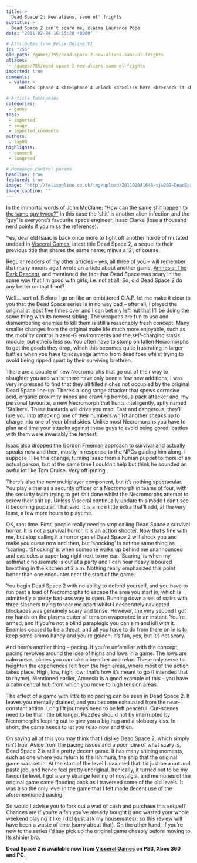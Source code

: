```yaml
---
title: >
  Dead Space 2: New aliens, same ol' frights
subtitle: >
  Dead Space 2 can’t scare me, claims Laurence Pope
date: "2011-02-04 16:55:20 +0000"

# Attributes from Felix Online V1
id: "755"
old_path: /games/755/dead-space-2-new-aliens-same-ol-frights
aliases:
 - /games/755/dead-space-2-new-aliens-same-ol-frights
imported: true
comments:
 - value: >
     unlock iphone 4 <br>iphone 4 unlock <br>click here <br>check it <br>how to unlock iphone 4 <br>click <br> <br>http://vietnambackpacking.com/f/member.php?19784-Nebritlyne <br>http://kinde.net/forum/memberlist.php?mode=viewprofile&amp;u=318 <br>http://tango.messageboard.nl/9794//member.php?6268-Nebritlyne <br>http://www.tlador.com/forums/./././././././././memberlist.php?mode=viewprofile&amp;u=12923 <br>http://www.cigarhustler.com/phpBB3/memberlist.php?mode=viewprofile&amp;u=740 <br> <br>Well since two days ago she has been getting a pop-up/scam thing popping up while she surf's the net and she is kinda blaming me on something i done to make this happen i told her time and time Again it's a scam to make u think u have virus on ur computer and and there trying to make u buy the virus software to remove It And she wondering how to stop this from happening/ to pop up. <br>_________________ <br><a href="http://themasterplan.net/forum/profile.php?mode=viewprofile&amp;u=4687">click here </a>,how to crochet a hat <br>crochet hat <br>crochet afghan patterns <br>free crochet hat pattern

# Article Taxonomies
categories:
 - games
tags:
 - imported
 - image
 - imported_comments
authors:
 - lap08
highlights:
 - comment
 - longread

# Homepage control params
headline: true
featured: true
image: "http://felixonline.co.uk/img/upload/201102041648-sjw209-DeadSpac.jpg"
image_caption: ""
---
```


In the immortal words of John McClane: [“How can the same shit happen to the same guy twice?”](http://www.imdb.com/title/tt0099423/quotes?qt0457572) In this case the ‘shit’ is another alien infection and the ‘guy’ is everyone’s favourite space engineer, Isaac Clarke (lose a thousand nerd points if you miss the reference).

Yes, dear old Isaac is back once more to fight off another horde of mutated undead in [Visceral Games’](http://www.visceralgames.com/home) latest title Dead Space 2, a sequel to their previous title that shares the same name; minus a ‘2’, of course.

Regular readers of [my other articles](http://www.felixonline.co.uk/?user=lap08) – yes, all three of you – will remember that many moons ago I wrote an article about another game, [Amnesia: The Dark Descent](http://www.felixonline.co.uk/?article=244), and mentioned the fact that Dead Space was scary in the same way that I’m good with girls, i.e. not at all. So, did Dead Space 2 do any better on that front?

Well... sort of. Before I go on like an embittered O.A.P. let me make it clear to you that the Dead Space series is in no way bad – after all, I played the original at least five times over and I can bet my left nut that I’ll be doing the same thing with its newest sibling. The weapons are fun to use and dismembering enemies to kill them is still a reasonably fresh concept. Many smaller changes from the original make life much more enjoyable, such as the mobility control in zero-G environments and the self-charging stasis module, but others less so. You often have to stomp on fallen Necromorphs to get the goods they drop, which this becomes quite frustrating in larger battles when you have to scavenge ammo from dead foes whilst trying to avoid being ripped apart by their surviving brethren.

There are a couple of new Necromorphs that go out of their way to slaughter you and whilst there have only been a few new additions, I was very impressed to find that they all filled niches not occupied by the original Dead Space line-up. There’s a long range attacker that spews corrosive acid, organic proximity mines and crawling bombs, a pack attacker and, my personal favourite, a new Necromorph that hunts intelligently, aptly named ‘Stalkers’. These bastards will drive you mad. Fast and dangerous, they’ll lure you into attacking one of their numbers whilst another sneaks up to charge into one of your blind sides. Unlike most Necromorphs you have to plan and time your attacks against these guys to avoid being gored; battles with them were invariably the tensest.

Isaac also dropped the Gordon Freeman approach to survival and actually speaks now and then, mostly in response to the NPCs guiding him along. I suppose I like this change, turning Isaac from a human puppet to more of an actual person, but at the same time I couldn’t help but think he sounded an awful lot like Tom Cruise. Very off-puting.

There’s also the new multiplayer component, but it’s nothing spectacular. You play either as a security officer or a Necromorph in teams of four, with the security team trying to get shit done whilst the Necromorphs attempt to screw their shit up. Unless Visceral continually update this mode I can’t see it becoming popular. That said, it is a nice little extra that’ll add, at the very least, a few more hours to playtime.

OK, rant time. First, people really need to stop calling Dead Space a survival horror. It is not a survival horror, it is an action shooter. Now that’s fine with me, but stop calling it a horror game! Dead Space 2 will shock you and make you curse now and then, but ‘shocking’ is not the same thing as ‘scaring’. ‘Shocking’ is when someone walks up behind me unannounced and explodes a paper bag right next to my ear. ‘Scaring’ is when my asthmatic housemate is out at a party and I can hear heavy laboured breathing in the kitchen at 2 a.m. Nothing really emphasized this point better than one encounter near the start of the game.

You begin Dead Space 2 with no ability to defend yourself, and you have to run past a load of Necromorphs to escape the area you start in, which is admittedly a pretty bad-ass way to open. Running down a set of stairs with three slashers trying to tear me apart whilst I desperately navigated blockades was genuinely scary and tense. However, the very second I got my hands on the plasma cutter all tension evaporated in an instant. You’re armed, and if you’re not a blind paraplegic you can aim and kill with it. Enemies ceased to be a threat, and all you have to do from there on in is to keep some ammo handy and you’re golden. It’s fun, yes, but it’s not scary.

And here’s another thing – pacing. If you’re unfamiliar with the concept, pacing revolves around the idea of highs and lows in a game. The lows are calm areas, places you can take a breather and relax. These only serve to heighten the experiences felt from the high areas, where most of the action takes place. High, low, high, low; that’s how it’s meant to go (I intended that to rhyme). Mentioned earlier, Amnesia is a good example of this – you have a calm central hub from which you move to high tension areas.

The effect of a game with little to no pacing can be seen in Dead Space 2. It leaves you mentally drained, and you become exhausted from the near-constant action. Long lift journeys need to be left peaceful. Cut-scenes need to be that little bit longer. Puzzles should not by interrupted by Necromorphs leaping out to give you a big hug and a slobbery kiss. In short, the game needs to let you relax now and then.

On saying all of this you may think that I dislike Dead Space 2, which simply isn’t true. Aside from the pacing issues and a poor idea of what scary is, Dead Space 2 is still a pretty decent game. It has many shining moments, such as one where you return to the Ishimura, the ship that the original game was set in. At the start of the level I assumed that it’d just be a cut and paste job, and hence feel pretty unoriginal. Ironically, it turned out to be my favourite level. I got a very strange feeling of nostalgia, and memories of the original game came flooding back as I traversed some of the old levels. It was also the only level in the game that I felt made decent use of the aforementioned pacing.

So would I advise you to fork out a wad of cash and purchase this sequel? Chances are if you’re a fan you’ve already bought it and wasted your whole weekend playing it like I did (just ask my housemates), so this review will have been a waste of time (sorry about that). On the other hand, if you’re new to the series I’d say pick up the original game cheaply before moving to its shinier bro.

__Dead Space 2 is available now from [Visceral Games](http://www.visceralgames.com/home) on PS3, Xbox 360 and PC.__
